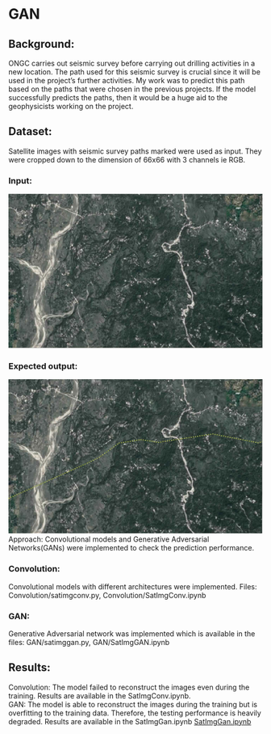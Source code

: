 # GAN
<h2>Background:</h2>
ONGC carries out seismic survey before carrying out drilling activities in a new location.
The path used for this seismic survey is crucial since it will be used in the project’s further
activities.
My work was to predict this path based on the paths that were chosen in the previous
projects. If the model successfully predicts the paths, then it would be a huge aid to the
geophysicists working on the project.
<h2>Dataset:</h2>
Satellite images with seismic survey paths marked were used as input. They were cropped down to the dimension of 66x66 with 3 channels ie RGB.<br>
<h3>Input:</h3><img src = "images/WSHP16-04(1).jpg"><br>
<h3>Expected output:</h3><img src = "images/SHP16-04(1).jpg"
<h2>Approach:</h2>
Convolutional models and Generative Adversarial Networks(GANs) were implemented to check the prediction performance.
<h3>Convolution:</h3>
Convolutional models with different architectures were implemented.
Files: Convolution/satimgconv.py, Convolution/SatImgConv.ipynb
<h3>GAN:</h3>
Generative Adversarial network was implemented which is available in the files: GAN/satimggan.py, GAN/SatImgGAN.ipynb
<h2>Results:</h2>
Convolution: The model failed to reconstruct the images even during the training. Results are available in the SatImgConv.ipynb.<br>
GAN: The model is able to reconstruct the images during the training but is overfitting to the training data. Therefore, the testing performance is heavily degraded. Results are available in the SatImgGan.ipynb
<a href="https://github.com/Varun-22/Prediction-of-seismic-survey-path/blob/master/GAN/SatImgGAN.ipynb">SatImgGan.ipynb</a>
